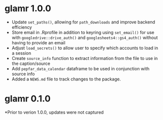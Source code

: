 # glamr 1.0.0
* Update `set_paths()`, allowing for `path_downloads` and improve backend efficiency
* Store email in .Rprofile in addition to keyring using `set_email()` for use with `googledrive::drive_auth()` and `googlesheets4::gs4_auth()` without having to provide an email
* Adjust `load_secrets()` to allow user to specify which accounts to load in a session
* Create `source_info` function to extract information from the file to use in the caption/source 
* Add `pepfar_data_calendar` dataframe to be used in conjunction with source info
* Added a `NEWS.md` file to track changes to the package.

# glamr 0.1.0
*Prior to verion 1.0.0, updates were not captured
